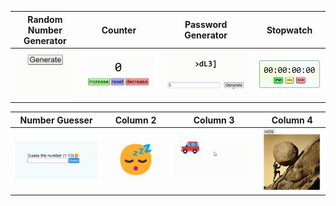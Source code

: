 | Random Number Generator | Counter | Password Generator | Stopwatch |
| --- | --- | --- | --- |
| ![Random Number Generator Demo](1_random_number_generator/random_number_generator_DEMO.gif) | ![Counter Demo](2_counter/counter_DEMO.gif) |  ![Password Generator Demo](4_password_generator/password_generator_DEMO.gif) |  ![Stopwatch Demo](5_stopwatch/stopwatch_DEMO.gif) |

| Number Guesser | Column 2 | Column 3 | Column 4 |
| --- | --- | --- | --- |
| ![Number Guesser Demo](3_number_guesser/number_guesser_DEMO.gif) | ![mouse_events Demo](6_mouse_events/mouse_events_DEMO.gif) | ![key_events Demo](7_key_event/key_event_DEMO.gif)  | ![hide_show](8_hide_show_elements/hide_show_DEMO.gif) |

